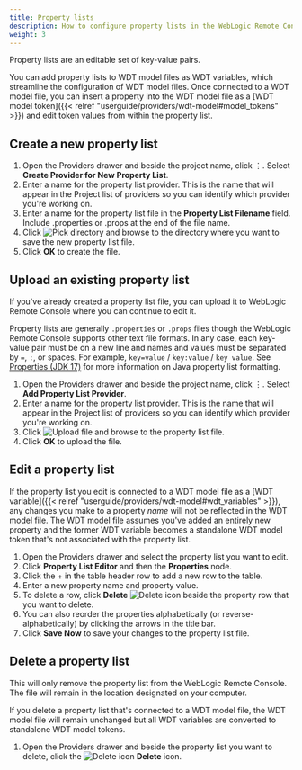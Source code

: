 ```yaml
---
title: Property lists
description: How to configure property lists in the WebLogic Remote Console
weight: 3
---
```


Property lists are an editable set of key-value pairs.

You can add property lists to WDT model files as WDT variables, which streamline the configuration of WDT model files. Once connected to a WDT model file, you can insert a property into the WDT model file as a [WDT model token]({{< relref "userguide/providers/wdt-model#model_tokens" >}}) and edit token values from within the property list.

## Create a new property list

1. Open the Providers drawer and beside the project name, click &#x022EE;. Select **Create Provider for New Property List**.
1. Enter a name for the property list provider. This is the name that will appear in the Project list of providers so you can identify which provider you're working on.
1. Enter a name for the property list file in the **Property List Filename** field. Include .properties or .props at the end of the file name.
1. Click ![Pick directory](/weblogic-remote-console/images/icons/choose-directory-icon-blk_24x24.png) and browse to the directory where you want to save the new property list file.
1. Click **OK** to create the file.

## Upload an existing property list

If you've already created a property list file, you can upload it to WebLogic Remote Console where you can continue to edit it.

Property lists are generally `.properties`  or `.props` files though the WebLogic Remote Console supports other text file formats. In any case, each key-value pair must be on a new line and names and values must be separated by `=`, `:`, or spaces. For example, `key=value` / `key:value` / `key value`. See [Properties (JDK 17)](https://docs.oracle.com/en/java/javase/17/docs/api/java.base/java/util/Properties.html#load(java.io.Reader)) for more information on Java property list formatting.

1. Open the Providers drawer and beside the project name, click &#x022EE;. Select **Add Property List Provider**.
1. Enter a name for the property list provider. This is the name that will appear in the Project list of providers so you can identify which provider you're working on.
1. Click ![Upload file](/weblogic-remote-console/images/icons/choose-file-icon-blk_24x24.png) and browse to the property list file.
1. Click **OK** to upload the file.

## Edit a property list

If the property list you edit is connected to a WDT model file as a [WDT variable]({{< relref "userguide/providers/wdt-model#wdt_variables" >}}), any changes you make to a property *name* will not be reflected in the WDT model file. The WDT model file assumes you've added an entirely new property and the former WDT variable becomes a standalone WDT model token that's not associated with the property list.

1. Open the Providers drawer and select the property list you want to edit.
1. Click **Property List Editor** and then the **Properties** node.
1. Click the + in the table header row to add a new row to the table.
1. Enter a new property name and property value.
1. To delete a row, click **Delete** ![Delete icon](/weblogic-remote-console/images/icons/data-providers-delete-icon-brn_24x24.png) beside the property row that you want to delete.
1. You can also reorder the properties alphabetically (or reverse-alphabetically) by clicking the arrows in the title bar.
1. Click **Save Now** to save your changes to the property list file.


## Delete a property list

This will only remove the property list from the WebLogic Remote Console. The file will remain in the location designated on your computer.

If you delete a property list that's connected to a WDT model file, the WDT model file will remain unchanged but all WDT variables are converted to standalone WDT model tokens.

1. Open the Providers drawer and beside the property list you want to delete, click the ![Delete icon](/weblogic-remote-console/images/icons/data-providers-delete-icon-brn_24x24.png) **Delete** icon.